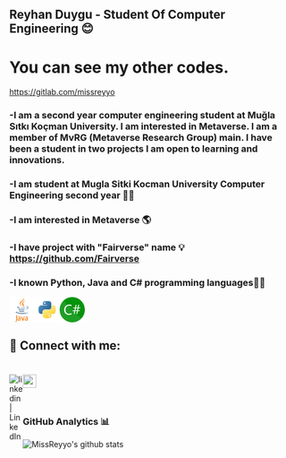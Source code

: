 ## Reyhan Duygu - Student Of Computer Engineering :blush: 

#
### 
# You can see my other codes.
https://gitlab.com/missreyyo

### -I am a second year computer engineering student at Muğla Sıtkı Koçman University. I am interested in Metaverse. I am a member of MvRG (Metaverse Research Group) main. I have been a student in two projects  I am open to learning and innovations.

### -I am student at Mugla Sitki Kocman University Computer Engineering second year 👨‍🎓

### -I am interested in Metaverse 🌎




### -I have project with "Fairverse" name 💡https://github.com/Fairverse



### -I known Python, Java and C# programming languages👩‍💻
<img align="left" alt="Java" width="45px" src="https://raw.githubusercontent.com/github/explore/cebd63002168a05a6a642f309227eefeccd92950/topics/java/java.png" />
<img align="left" alt="Python" width="45px" src="https://raw.githubusercontent.com/github/explore/cebd63002168a05a6a642f309227eefeccd92950/topics/python/python.png" />
<img align="left" alt="C#" width="45px" src="https://raw.githubusercontent.com/github/explore/cebd63002168a05a6a642f309227eefeccd92950/topics/csharp/csharp.png" />

<br />
<br />

#
## 📩 Connect with me:

#
[<img align="left" alt="linkedin | LinkedIn" width="24px" src="https://raw.githubusercontent.com/peterthehan/peterthehan/master/assets/linkedin.svg" />][linkedin]



[<img align="left" height="24" width="24" src="https://cdn.jsdelivr.net/npm/simple-icons@v4/icons/gmail.svg" />][gmail]

<br />

[linkedin]: https://www.linkedin.com/in/reyhan-duygu-1a85661a3/
[gmail]: mailto:reyhanduygu123@gmail.com

<br />

#

### GitHub Analytics 📊

![MissReyyo's github stats](https://github-readme-stats.vercel.app/api?username=MissReyyo&show_icons=true)

<br />
<br />
